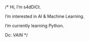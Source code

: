 /* Hi, I’m s4dDiCt.

I’m interested in AI & Machine Learning.

I’m currently learning Python.

Dc: _VAIN_ */
